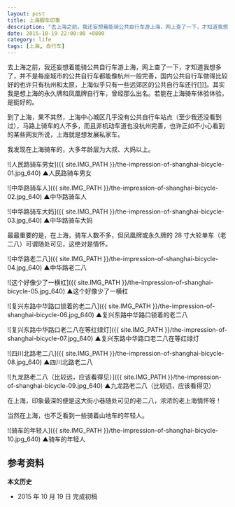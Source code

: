```yaml
---
layout: post
title: 上海脚车印象
description: "去上海之前，我还妄想着能骑公共自行车游上海，网上查了一下，才知道我想多了，并不是每座城市的公共自行车都能像杭州一般完善，国内公共自行车做得比较好的也许只有杭州和太原，上海似乎只有一些远郊区的公共自行车还行。"
date: 2015-10-19 22:00:00 +0800
category: life
tags: [上海, 自行车]
---
```


去上海之前，我还妄想着能骑公共自行车游上海，网上查了一下，才知道我想多了，并不是每座城市的公共自行车都能像杭州一般完善，国内公共自行车做得比较好的也许只有杭州和太原，上海似乎只有一些远郊区的公共自行车还行[[1]][1]。其实我是想上海的永久牌和凤凰牌自行车，曾经那么出名。若能在上海骑车体验体验，是挺好的。

到了上海，果不其然，上海中心城区几乎没有公共自行车站点（至少我还没看到过），马路上骑车的人不多，而且非机动车道也没杭州完善，也许正如不小心看到的某些网友所说，上海就是想发展私家车。

我发现在上海骑车的，大多年龄层为大叔、大妈以上。

![人民路骑车男女]({{ site.IMG_PATH }}/the-impression-of-shanghai-bicycle-01.jpg_640)
&#9650;人民路骑车男女

![中华路骑车人]({{ site.IMG_PATH }}/the-impression-of-shanghai-bicycle-02.jpg_640)
&#9650;中华路骑车人

![中华路骑车大妈]({{ site.IMG_PATH }}/the-impression-of-shanghai-bicycle-03.jpg_640)
&#9650;中华路骑车大妈

最最重要的是，在上海，骑车人数不多，但凤凰牌或永久牌的 28 寸大轮单车（老二八）可谓随处可见，这绝对是情怀。

![中华路老二八]({{ site.IMG_PATH }}/the-impression-of-shanghai-bicycle-04.jpg_640)
&#9650;中华路老二八

![这个好像少了一横杠]({{ site.IMG_PATH }}/the-impression-of-shanghai-bicycle-05.jpg_640)
&#9650;这个好像少了一横杠

![复兴东路中华路口锁着的老二八]({{ site.IMG_PATH }}/the-impression-of-shanghai-bicycle-06.jpg_640)
&#9650;复兴东路中华路口锁着的老二八

![复兴东路中华路口老二八在等红绿灯]({{ site.IMG_PATH }}/the-impression-of-shanghai-bicycle-07.jpg_640)
&#9650;复兴东路中华路口老二八在等红绿灯

![四川北路老二八]({{ site.IMG_PATH }}/the-impression-of-shanghai-bicycle-08.jpg_640)
&#9650;四川北路老二八

![九龙路老二八（比较远，应该看得见）]({{ site.IMG_PATH }}/the-impression-of-shanghai-bicycle-09.jpg_640)
&#9650;九龙路老二八（比较远，应该看得见）

在上海，印象最深的便是这大街小巷随处可见的老二八，浓浓的老上海情怀呀！

当然在上海，也不乏看到一些骑着山地车的年轻人。

![骑车的年轻人]({{ site.IMG_PATH }}/the-impression-of-shanghai-bicycle-10.jpg_640)
&#9650;骑车的年轻人

## 参考资料

[1]: http://www.ftchinese.com/story/001058071 "中国城市公共自行车的尴尬 - 新闻与分析 - FT中文网"

**本文历史**

* 2015 年 10 月 19 日 完成初稿
